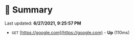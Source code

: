 # 📖 Summary
Last updated: **6/27/2021, 9:25:57 PM**

- `GET` [https://google.com](https://google.com) - **Up** (110ms)
